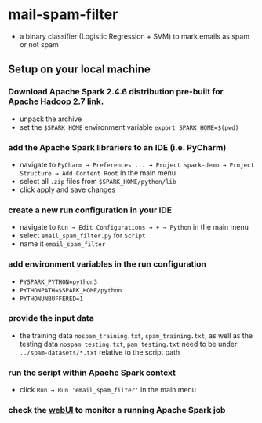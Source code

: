 # mail-spam-filter
- a binary classifier (Logistic Regression + SVM) to mark emails as spam or not spam

## Setup on your local machine

### Download Apache Spark 2.4.6 distribution pre-built for Apache Hadoop 2.7 [link](http://spark.apache.org/downloads.html).
- unpack the archive
- set the `$SPARK_HOME` environment variable `export SPARK_HOME=$(pwd)`
### add the Apache Spark librariers to an IDE (i.e. PyCharm)
- navigate to `PyCharm → Preferences ... → Project spark-demo → Project Structure → Add Content Root` in the main menu
- select all `.zip` files from `$SPARK_HOME/python/lib` 
- click apply and save changes

### create a new run configuration in your IDE
- navigate to `Run → Edit Configurations → + → Python` in the main menu
- select `email_spam_filter.py` for `Script`
- name it `email_spam_filter`
### add environment variables in the run configuration
- `PYSPARK_PYTHON=python3`
- `PYTHONPATH=$SPARK_HOME/python`
- `PYTHONUNBUFFERED=1`

### provide the input data
- the training data `nospam_training.txt`, `spam_training.txt`, as well as the testing data `nospam_testing.txt`, `pam_testing.txt` need to be under `../spam-datasets/*.txt` relative to the script path

### run the script within Apache Spark context
- click `Run → Run 'email_spam_filter'` in the main menu

### check the [webUI](http://localhost:4040) to monitor a running Apache Spark job

